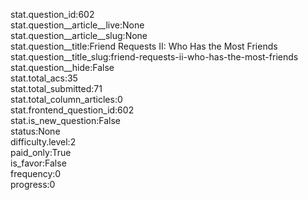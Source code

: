 stat.question_id:602  
stat.question__article__live:None  
stat.question__article__slug:None  
stat.question__title:Friend Requests II: Who Has the Most Friends  
stat.question__title_slug:friend-requests-ii-who-has-the-most-friends  
stat.question__hide:False  
stat.total_acs:35  
stat.total_submitted:71  
stat.total_column_articles:0  
stat.frontend_question_id:602  
stat.is_new_question:False  
status:None  
difficulty.level:2  
paid_only:True  
is_favor:False  
frequency:0  
progress:0  

